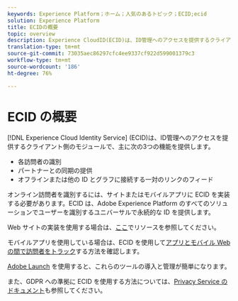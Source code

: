 ```yaml
---
keywords: Experience Platform；ホーム；人気のあるトピック；ECID;ecid
solution: Experience Platform
title: ECIDの概要
topic: overview
description: Experience CloudID(ECID)は、ID管理へのアクセスを提供するクライアント側モジュールで、主に3つの機能を提供します。
translation-type: tm+mt
source-git-commit: 73035aec86297cfc4ee9337cf922d599001379c3
workflow-type: tm+mt
source-wordcount: '186'
ht-degree: 76%

---
```



# ECID の概要

[!DNL Experience Cloud Identity Service] (ECID)は、ID管理へのアクセスを提供するクライアント側のモジュールで、主に次の3つの機能を提供します。

- 各訪問者の識別
- パートナーとの同期の提供
- オフラインまたは他の ID とグラフに接続する一対のリンクのフィード

オンライン訪問者を識別するには、サイトまたはモバイルアプリに ECID を実装する必要があります。ECID は、Adobe Experience Platform のすべてのソリューションでユーザーを識別するユニバーサルで永続的な ID を提供します。

Web サイトの実装を使用する場合は、[ここ](https://docs.adobe.com/content/help/ja-JP/id-service/using/home.html)でリソースを参照してください。

モバイルアプリを使用している場合は、ECID を使用して[アプリとモバイル Web の間で訪問者をトラック](https://docs.adobe.com/content/help/ja-JP/mobile-services/ios/sdk-reference-ios/hybrid-app.html)する方法を確認します。

[Adobe Launch](https://docs.adobe.com/content/help/ja-JP/launch/using/overview.html) を使用すると、これらのツールの導入と管理が簡単になります。

また、GDPR への準拠に ECID を使用する方法については、[Privacy Service のドキュメント](../privacy-service/identity-data.md)も参照してください。

